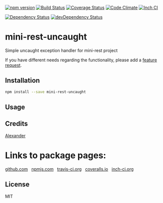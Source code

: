 [![npm version](https://badge.fury.io/js/mini-rest-uncaught.svg)](http://badge.fury.io/js/mini-rest-uncaught)
[![Build Status](https://travis-ci.org/alykoshin/mini-rest-uncaught.svg)](https://travis-ci.org/alykoshin/mini-rest-uncaught)
[![Coverage Status](https://coveralls.io/repos/alykoshin/mini-rest-uncaught/badge.svg?branch=master&service=github)](https://coveralls.io/github/alykoshin/mini-rest-uncaught?branch=master)
[![Code Climate](https://codeclimate.com/github/alykoshin/mini-rest-uncaught/badges/gpa.svg)](https://codeclimate.com/github/alykoshin/mini-rest-uncaught)
[![Inch CI](https://inch-ci.org/github/alykoshin/mini-rest-uncaught.svg?branch=master)](https://inch-ci.org/github/alykoshin/mini-rest-uncaught)

[![Dependency Status](https://david-dm.org/alykoshin/mini-rest-uncaught/status.svg)](https://david-dm.org/alykoshin/mini-rest-uncaught#info=dependencies)
[![devDependency Status](https://david-dm.org/alykoshin/mini-rest-uncaught/dev-status.svg)](https://david-dm.org/alykoshin/mini-rest-uncaught#info=devDependencies)


# mini-rest-uncaught

Simple uncaught exception handler for mini-rest project


If you have different needs regarding the functionality, please add a [feature request](https://github.com/alykoshin/mini-rest-uncaught/issues).


## Installation

```sh
npm install --save mini-rest-uncaught
```

## Usage


## Credits
[Alexander](https://github.com/alykoshin/)


# Links to package pages:

[github.com](https://github.com/alykoshin/mini-rest-uncaught) &nbsp; [npmjs.com](https://www.npmjs.com/package/mini-rest-uncaught) &nbsp; [travis-ci.org](https://travis-ci.org/alykoshin/mini-rest-uncaught) &nbsp; [coveralls.io](https://coveralls.io/github/alykoshin/mini-rest-uncaught) &nbsp; [inch-ci.org](https://inch-ci.org/github/alykoshin/mini-rest-uncaught)


## License

MIT
